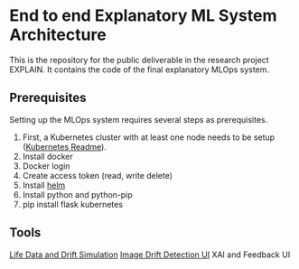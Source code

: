 <h1>End to end Explanatory ML System Architecture</h1>
This is the repository for the public deliverable in the research project EXPLAIN. It contains the code of the final explanatory MLOps system. 

<h2>Prerequisites</h2>
Setting up the MLOps system requires several steps as prerequisites. 

<ol>
  <li>First, a Kubernetes cluster with at least one node needs to be setup (<a href="https://www.uni-hildesheim.de/gitlab/sse/explain-initial-architecture-implementation/-/tree/main/Infrastructure?ref_type=heads">Kubernetes Readme</a>).</li>
  <li>Install docker</li>
  <li>Docker login</li>
  <li>Create access token (read, write delete)</li>
  <li>Install <a href ="https://helm.sh/docs/intro/install/">helm</a></li>
  <li>Install python and python-pip</li>
  <li>pip install flask kubernetes</li>
</ol>

<h2>Tools</h2>

<a href="https://www.uni-hildesheim.de/gitlab/explain/data-drift-simulator">Life Data and Drift Simulation</a>
<a href="https://github.com/malikhunain/Optimized-Web-Interface">Image Drift Detection UI</a>
<a hred="https://github.com/Amirrgrbn/EXPLAIN_architecture">XAI and Feedback UI</a>
